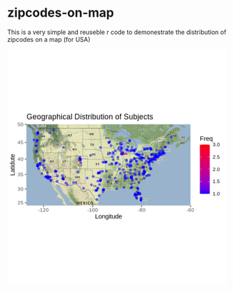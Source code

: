 # zipcodes-on-map
This is a very simple and reuseble r code to demonestrate the distribution of zipcodes on a map (for USA)

![Zipcode map](https://github.com/qiisziilbash/zipcodes-on-map/blob/master/Rplot.png)
